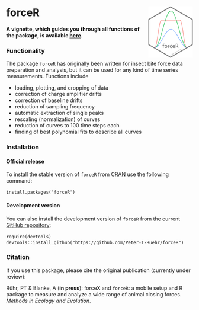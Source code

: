 # forceR <img src="man/figures/logo.png" align="right" height="139" />

**A vignette, which guides you through all functions of the package, is available [here](https://htmlpreview.github.io/?https://github.com/Peter-T-Ruehr/forceR/blob/main/vignettes/forceR.html)**.

### Functionality
The package `forceR` has originally been written for insect bite force data preparation and analysis, but it can be used for any kind of time series measurements. Functions include 

* loading, plotting, and cropping of data
* correction of charge amplifier drifts
* correction of baseline drifts
* reduction of sampling frequency
* automatic extraction of single peaks
* rescaling (normalization) of curves
* reduction of curves to 100 time steps each
* finding of best polynomial fits to describe all curves

### Installation

#### Official release
To install the stable version of `forceR` from [CRAN](https://cran.r-project.org/web/packages/forceR/index.html) use the following command:
```
install.packages('forceR')
```

#### Development version
You can also install the development version of `forceR` from the current [GitHub repository](https://github.com/Peter-T-Ruehr/forceR):
```
require(devtools)
devtools::install_github("https://github.com/Peter-T-Ruehr/forceR")
```


### Citation
If you use this package, please cite the original publication (currently under review):

Rühr, PT & Blanke, A (**in press**): forceX and `forceR`: a mobile setup and R package to measure and analyze a wide range of animal closing forces. *Methods in Ecology and Evolution*.
